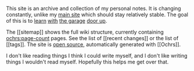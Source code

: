 This site is an archive and collection of my personal notes. It is changing constantly, unlike my [main site](https://zachmanson.com) which should stay relatively stable. The goal of this is to [learn](https://notes.andymatuschak.org/Work_with_the_garage_door_up) [with](https://www.swyx.io/learn-in-public) [the garage](https://notes.nicolevanderhoeven.com/Learning+in+public) [door up](https://notes.nicolevanderhoeven.com/Working+with+the+garage+door+up).

The [[sitemap]] shows the full wiki structure, currently containing <ochrs:page-count> pages. See the list of [[recent changes]] or the list of [[tags]].  The site is [open source](https://github.com/pavo-etc/notes), automatically generated with [[Ochrs]].

I don't like reading things I think I could write myself, and I don't like writing things I wouldn't read myself. Hopefully this helps me get over that.
